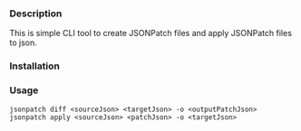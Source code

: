 ### Description

This is simple CLI tool to create JSONPatch files and apply JSONPatch files to json.

### Installation

### Usage

`jsonpatch diff <sourceJson> <targetJson> -o <outputPatchJson>`
`jsonpatch apply <sourceJson> <patchJson> -o <targetJson>`
